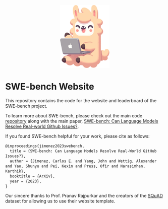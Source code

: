 <p align="center">
  <a href="https://github.com/princeton-nlp/Llamao">
    <img src="img/swellama.svg" height="200px" alt="swellama logo" />
  </a>
</p>


# SWE-bench Website

This repository contains the code for the website and leaderboard of the SWE-bench project.

To learn more about SWE-bench, please check out the main code [repository]() along with the main paper, [SWE-bench: Can Language Models Resolve Real-world Github Issues?]().

If you found SWE-bench helpful for your work, please cite as follows:
```
@inproceedings{jimenez2023swebench,
  title = {SWE-bench: Can Language Models Resolve Real-World GitHub Issues?},
  author = {Jimenez, Carlos E. and Yang, John and Wettig, Alexander and Yao, Shunyu and Pei, Kexin and Press, Ofir and Narasimhan, Karthik},
  booktitle = {ArXiv},
  year = {2023},
}
```

Our sincere thanks to Prof. Pranav Rajpurkar and the creators of the [SQuAD](https://rajpurkar.github.io/SQuAD-explorer/) dataset for allowing us to use their website template.
